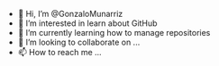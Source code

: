 - 👋 Hi, I’m @GonzaloMunarriz
- 👀 I’m interested in learn about GitHub
- 🌱 I’m currently learning how to manage repositories
- 💞️ I’m looking to collaborate on ...
- 📫 How to reach me ...

<!---
GonzaloMunarriz/GonzaloMunarriz is a ✨ special ✨ repository because its `README.md` (this file) appears on your GitHub profile.
You can click the Preview link to take a look at your changes.
--->
